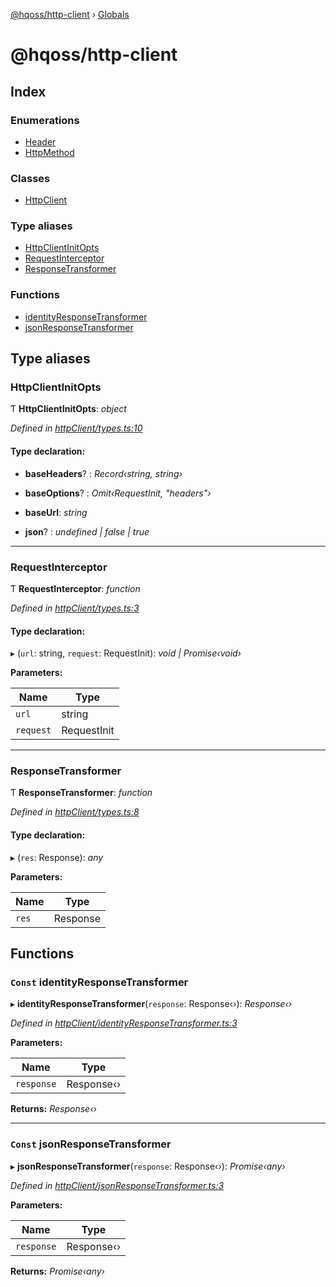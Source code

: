 [@hqoss/http-client](README.md) › [Globals](globals.md)

# @hqoss/http-client

## Index

### Enumerations

* [Header](enums/header.md)
* [HttpMethod](enums/httpmethod.md)

### Classes

* [HttpClient](classes/httpclient.md)

### Type aliases

* [HttpClientInitOpts](globals.md#httpclientinitopts)
* [RequestInterceptor](globals.md#requestinterceptor)
* [ResponseTransformer](globals.md#responsetransformer)

### Functions

* [identityResponseTransformer](globals.md#const-identityresponsetransformer)
* [jsonResponseTransformer](globals.md#const-jsonresponsetransformer)

## Type aliases

###  HttpClientInitOpts

Ƭ **HttpClientInitOpts**: *object*

*Defined in [httpClient/types.ts:10](https://github.com/hqoss/node-agent/blob/3b2a284/src/httpClient/types.ts#L10)*

#### Type declaration:

* **baseHeaders**? : *Record‹string, string›*

* **baseOptions**? : *Omit‹RequestInit, "headers"›*

* **baseUrl**: *string*

* **json**? : *undefined | false | true*

___

###  RequestInterceptor

Ƭ **RequestInterceptor**: *function*

*Defined in [httpClient/types.ts:3](https://github.com/hqoss/node-agent/blob/3b2a284/src/httpClient/types.ts#L3)*

#### Type declaration:

▸ (`url`: string, `request`: RequestInit): *void | Promise‹void›*

**Parameters:**

Name | Type |
------ | ------ |
`url` | string |
`request` | RequestInit |

___

###  ResponseTransformer

Ƭ **ResponseTransformer**: *function*

*Defined in [httpClient/types.ts:8](https://github.com/hqoss/node-agent/blob/3b2a284/src/httpClient/types.ts#L8)*

#### Type declaration:

▸ (`res`: Response): *any*

**Parameters:**

Name | Type |
------ | ------ |
`res` | Response |

## Functions

### `Const` identityResponseTransformer

▸ **identityResponseTransformer**(`response`: Response‹›): *Response‹›*

*Defined in [httpClient/identityResponseTransformer.ts:3](https://github.com/hqoss/node-agent/blob/3b2a284/src/httpClient/identityResponseTransformer.ts#L3)*

**Parameters:**

Name | Type |
------ | ------ |
`response` | Response‹› |

**Returns:** *Response‹›*

___

### `Const` jsonResponseTransformer

▸ **jsonResponseTransformer**(`response`: Response‹›): *Promise‹any›*

*Defined in [httpClient/jsonResponseTransformer.ts:3](https://github.com/hqoss/node-agent/blob/3b2a284/src/httpClient/jsonResponseTransformer.ts#L3)*

**Parameters:**

Name | Type |
------ | ------ |
`response` | Response‹› |

**Returns:** *Promise‹any›*
